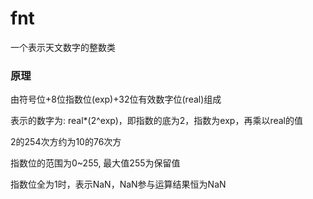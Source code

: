 # fnt
一个表示天文数字的整数类

### 原理
由符号位+8位指数位(exp)+32位有效数字位(real)组成

表示的数字为: real*(2^exp)，即指数的底为2，指数为exp，再乘以real的值

2的254次方约为10的76次方

指数位的范围为0~255, 最大值255为保留值

指数位全为1时，表示NaN，NaN参与运算结果恒为NaN


